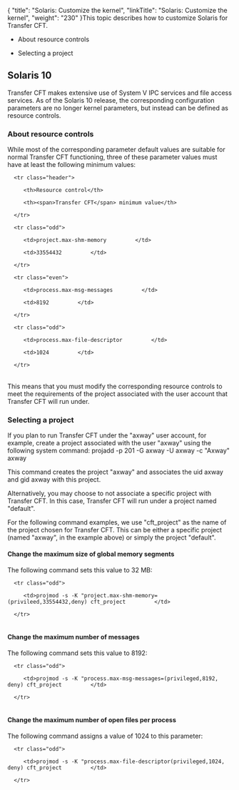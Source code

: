 {
    "title": "Solaris: Customize the kernel",
    "linkTitle": "Solaris: Customize the kernel",
    "weight": "230"
}This topic describes how to customize Solaris for Transfer CFT.

-   About resource controls
-   Selecting a project

## <span id="Solaris_10"></span>Solaris 10

Transfer CFT makes extensive use of System V IPC services and file access services. As of the Solaris 10 release, the corresponding configuration parameters are no longer kernel parameters, but instead can be defined as resource controls.

### <span id="About"></span>About resource controls

While most of the corresponding parameter default values are suitable for normal Transfer CFT functioning, three of these parameter values must have at least the following minimum values:

<table data-cellspacing="0">
   <thead>
      <tr class="header">
         <th>Resource control</th>
         <th><span>Transfer CFT</span> minimum value</th>
      </tr>
   </thead>
   <tbody>
      <tr class="odd">
         <td>project.max-shm-memory         </td>
         <td>33554432         </td>
      </tr>
      <tr class="even">
         <td>process.max-msg-messages         </td>
         <td>8192         </td>
      </tr>
      <tr class="odd">
         <td>process.max-file-descriptor         </td>
         <td>1024         </td>
      </tr>
   </tbody>
</table>

This means that you must modify the corresponding resource controls to meet the requirements of the project associated with the user account that Transfer CFT will run under.

### <span id="Selectin"></span>Selecting a project

If you plan to run Transfer CFT under the "axway" user account, for example, create a project associated with the user "axway" using the following system command: projadd -p 201 -G axway -U axway -c "Axway" axway

This command creates the project "axway" and associates the uid axway and gid axway with this project.

Alternatively, you may choose to not associate a specific project with Transfer CFT. In this case, Transfer CFT will run under a project named "default".

For the following command examples, we use "cft\_project" as the name of the project chosen for Transfer CFT. This can be either a specific project (named "axway", in the example above) or simply the project "default".

#### Change the maximum size of global memory segments

The following command sets this value to 32 MB:

<table data-cellspacing="0">
   <tbody>
      <tr class="odd">
         <td>projmod -s -K "project.max-shm-memory=(privileed,33554432,deny) cft_project         </td>
      </tr>
   </tbody>
</table>

#### Change the maximum number of messages

The following command sets this value to 8192:

<table data-cellspacing="0">
   <tbody>
      <tr class="odd">
         <td>projmod -s -K "process.max-msg-messages=(privileged,8192, deny) cft_project         </td>
      </tr>
   </tbody>
</table>

#### Change the maximum number of open files per process

The following command assigns a value of 1024 to this parameter:

<table data-cellspacing="0">
   <tbody>
      <tr class="odd">
         <td>projmod -s -K "process.max-file-descriptor(privileged,1024, deny) cft_project         </td>
      </tr>
   </tbody>
</table>
